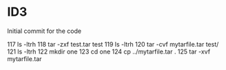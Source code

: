 # ID3

Initial commit for the code

  117  ls -ltrh
  118  tar -zxf test.tar test
  119  ls -ltrh
  120  tar -cvf mytarfile.tar test/
  121  ls -ltrh
  122  mkdir one
  123  cd one
  124  cp ../mytarfile.tar .
  125  tar -xvf mytarfile.tar 
